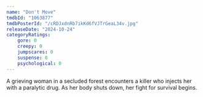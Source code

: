 ```yaml
---
name: "Don't Move"
tmdbId: "1063877"
tmdbPosterId: "/cRDJxdnRb7ikKd6fVJTrGeaL34v.jpg"
releaseDate: "2024-10-24"
categoryRatings:
    gore: 0
    creepy: 0
    jumpscares: 0
    suspense: 0
    psychological: 0
---
```

A grieving woman in a secluded forest encounters a killer who injects her with a paralytic drug. As her body shuts down, her fight for survival begins.
